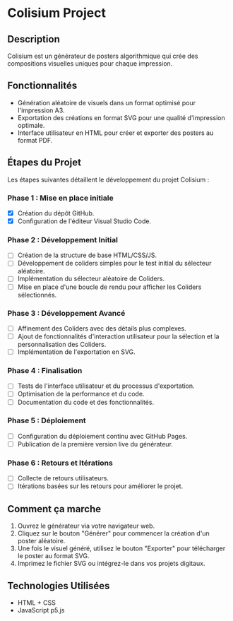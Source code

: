 # Colisium Project

## Description
Colisium est un générateur de posters algorithmique qui crée des compositions visuelles uniques pour chaque impression. 

## Fonctionnalités
- Génération aléatoire de visuels dans un format optimisé pour l'impression A3.
- Exportation des créations en format SVG pour une qualité d'impression optimale.
- Interface utilisateur en HTML pour créer et exporter des posters au format PDF.

## Étapes du Projet

Les étapes suivantes détaillent le développement du projet Colisium :

### Phase 1 : Mise en place initiale

- [x] Création du dépôt GitHub.
- [x] Configuration de l'éditeur Visual Studio Code.

### Phase 2 : Développement Initial

- [ ] Création de la structure de base HTML/CSS/JS.
- [ ] Développement de coliders simples pour le test initial du sélecteur aléatoire.
- [ ] Implémentation du sélecteur aléatoire de Coliders.
- [ ] Mise en place d'une boucle de rendu pour afficher les Coliders sélectionnés.

### Phase 3 : Développement Avancé

- [ ] Affinement des Coliders avec des détails plus complexes.
- [ ] Ajout de fonctionnalités d'interaction utilisateur pour la sélection et la personnalisation des Coliders.
- [ ] Implémentation de l'exportation en SVG.

### Phase 4 : Finalisation

- [ ] Tests de l'interface utilisateur et du processus d'exportation.
- [ ] Optimisation de la performance et du code.
- [ ] Documentation du code et des fonctionnalités.

### Phase 5 : Déploiement

- [ ] Configuration du déploiement continu avec GitHub Pages.
- [ ] Publication de la première version live du générateur.

### Phase 6 : Retours et Itérations

- [ ] Collecte de retours utilisateurs.
- [ ] Itérations basées sur les retours pour améliorer le projet.

## Comment ça marche
1. Ouvrez le générateur via votre navigateur web.
2. Cliquez sur le bouton "Générer" pour commencer la création d'un poster aléatoire.
3. Une fois le visuel généré, utilisez le bouton "Exporter" pour télécharger le poster au format SVG.
4. Imprimez le fichier SVG ou intégrez-le dans vos projets digitaux.

## Technologies Utilisées
- HTML + CSS
- JavaScript p5.js